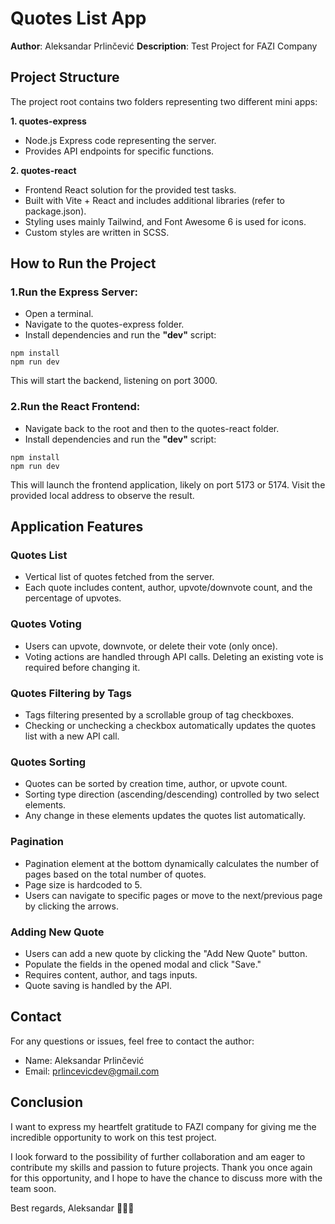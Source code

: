 # Quotes List App
**Author**: Aleksandar Prlinčević
**Description**: Test Project for FAZI Company
## Project Structure
The project root contains two folders representing two different mini apps:

**1. quotes-express**
* Node.js Express code representing the server.
* Provides API endpoints for specific functions.

**2. quotes-react**
* Frontend React solution for the provided test tasks.
* Built with Vite + React and includes additional libraries (refer to package.json).
* Styling uses mainly Tailwind, and Font Awesome 6 is used for icons.
* Custom styles are written in SCSS.
## How to Run the Project
### 1.Run the Express Server:

* Open a terminal.
* Navigate to the quotes-express folder.
* Install dependencies and run the **"dev"** script:
```
npm install
npm run dev
```
This will start the backend, listening on port 3000.
### 2.Run the React Frontend:

* Navigate back to the root and then to the quotes-react folder.
* Install dependencies and run the **"dev"** script:
```
npm install
npm run dev
```
This will launch the frontend application, likely on port 5173 or 5174. Visit the provided local address to observe the result.
## Application Features
### Quotes List
-   Vertical list of quotes fetched from the server.
-   Each quote includes content, author, upvote/downvote count, and the percentage of upvotes.
### Quotes Voting

-   Users can upvote, downvote, or delete their vote (only once).
-   Voting actions are handled through API calls. Deleting an existing vote is required before changing it.

### Quotes Filtering by Tags
-   Tags filtering presented by a scrollable group of tag checkboxes.
-   Checking or unchecking a checkbox automatically updates the quotes list with a new API call.
### Quotes Sorting
-   Quotes can be sorted by creation time, author, or upvote count.
-   Sorting type direction (ascending/descending) controlled by two select elements.
-   Any change in these elements updates the quotes list automatically.
### Pagination
-   Pagination element at the bottom dynamically calculates the number of pages based on the total number of quotes.
-   Page size is hardcoded to 5.
-   Users can navigate to specific pages or move to the next/previous page by clicking the arrows.
### Adding New Quote
-   Users can add a new quote by clicking the "Add New Quote" button.
-   Populate the fields in the opened modal and click "Save."
-   Requires content, author, and tags inputs.
-   Quote saving is handled by the API.
## Contact
For any questions or issues, feel free to contact the author:
-   Name: Aleksandar Prlinčević
-   Email: prlincevicdev@gmail.com
## Conclusion
I want to express my heartfelt gratitude to FAZI company for giving me the incredible opportunity to work on this test project.

I look forward to the possibility of further collaboration and am eager to contribute my skills and passion to future projects. Thank you once again for this opportunity, and I hope to have the chance to discuss more with the team soon.

Best regards,
Aleksandar 👨🏻‍💻
